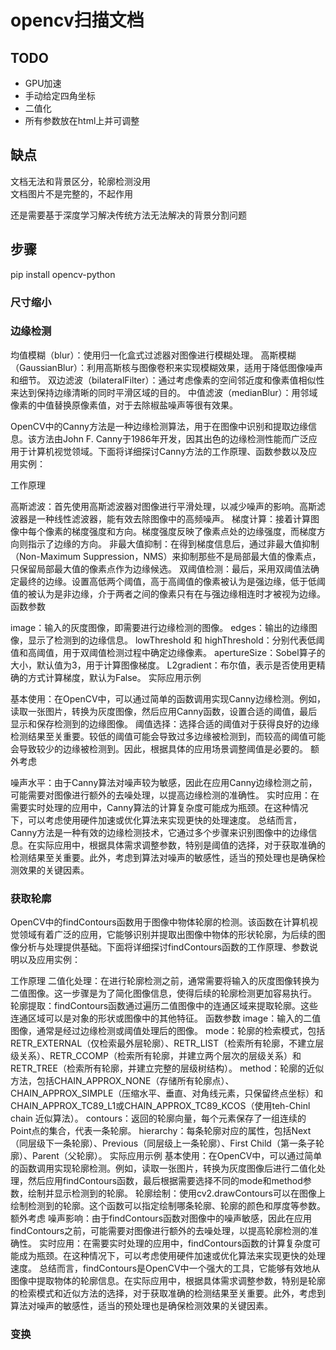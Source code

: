 # opencv扫描文档

## TODO
- GPU加速
- 手动给定四角坐标
- 二值化
- 所有参数放在html上并可调整

## 缺点
文档无法和背景区分，轮廓检测没用  
文档图片不是完整的，不起作用  

还是需要基于深度学习解决传统方法无法解决的背景分割问题


## 步骤
pip install opencv-python  

### 尺寸缩小

### 边缘检测
均值模糊（blur）：使用归一化盒式过滤器对图像进行模糊处理。
高斯模糊（GaussianBlur）：利用高斯核与图像卷积来实现模糊效果，适用于降低图像噪声和细节。
双边滤波（bilateralFilter）：通过考虑像素的空间邻近度和像素值相似性来达到保持边缘清晰的同时平滑区域的目的。
中值滤波（medianBlur）：用邻域像素的中值替换原像素值，对于去除椒盐噪声等很有效果。

OpenCV中的Canny方法是一种边缘检测算法，用于在图像中识别和提取边缘信息。该方法由John F. Canny于1986年开发，因其出色的边缘检测性能而广泛应用于计算机视觉领域。下面将详细探讨Canny方法的工作原理、函数参数以及应用实例：

工作原理

高斯滤波：首先使用高斯滤波器对图像进行平滑处理，以减少噪声的影响。高斯滤波器是一种线性滤波器，能有效去除图像中的高频噪声。
梯度计算：接着计算图像中每个像素的梯度强度和方向。梯度强度反映了像素点处的边缘强度，而梯度方向则指示了边缘的方向。
非最大值抑制：在得到梯度信息后，通过非最大值抑制（Non-Maximum Suppression，NMS）来抑制那些不是局部最大值的像素点，只保留局部最大值的像素点作为边缘候选。
双阈值检测：最后，采用双阈值法确定最终的边缘。设置高低两个阈值，高于高阈值的像素被认为是强边缘，低于低阈值的被认为是非边缘，介于两者之间的像素只有在与强边缘相连时才被视为边缘。
函数参数

image：输入的灰度图像，即需要进行边缘检测的图像。
edges：输出的边缘图像，显示了检测到的边缘信息。
lowThreshold 和 highThreshold：分别代表低阈值和高阈值，用于双阈值检测过程中确定边缘像素。
apertureSize：Sobel算子的大小，默认值为3，用于计算图像梯度。
L2gradient：布尔值，表示是否使用更精确的方式计算梯度，默认为False。
实际应用示例

基本使用：在OpenCV中，可以通过简单的函数调用实现Canny边缘检测。例如，读取一张图片，转换为灰度图像，然后应用Canny函数，设置合适的阈值，最后显示和保存检测到的边缘图像。
阈值选择：选择合适的阈值对于获得良好的边缘检测结果至关重要。较低的阈值可能会导致过多边缘被检测到，而较高的阈值可能会导致较少的边缘被检测到。因此，根据具体的应用场景调整阈值是必要的。
额外考虑

噪声水平：由于Canny算法对噪声较为敏感，因此在应用Canny边缘检测之前，可能需要对图像进行额外的去噪处理，以提高边缘检测的准确性。
实时应用：在需要实时处理的应用中，Canny算法的计算复杂度可能成为瓶颈。在这种情况下，可以考虑使用硬件加速或优化算法来实现更快的处理速度。
总结而言，Canny方法是一种有效的边缘检测技术，它通过多个步骤来识别图像中的边缘信息。在实际应用中，根据具体需求调整参数，特别是阈值的选择，对于获取准确的检测结果至关重要。此外，考虑到算法对噪声的敏感性，适当的预处理也是确保检测效果的关键因素。

### 获取轮廓
OpenCV中的findContours函数用于图像中物体轮廓的检测。该函数在计算机视觉领域有着广泛的应用，它能够识别并提取出图像中物体的形状轮廓，为后续的图像分析与处理提供基础。下面将详细探讨findContours函数的工作原理、参数说明以及应用实例：

工作原理
二值化处理：在进行轮廓检测之前，通常需要将输入的灰度图像转换为二值图像。这一步骤是为了简化图像信息，使得后续的轮廓检测更加容易执行。
轮廓提取：findContours函数通过遍历二值图像中的连通区域来提取轮廓。这些连通区域可以是对象的形状或图像中的其他特征。
函数参数
image：输入的二值图像，通常是经过边缘检测或阈值处理后的图像。
mode：轮廓的检索模式，包括RETR_EXTERNAL（仅检索最外层轮廓）、RETR_LIST（检索所有轮廓，不建立层级关系）、RETR_CCOMP（检索所有轮廓，并建立两个层次的层级关系）和RETR_TREE（检索所有轮廓，并建立完整的层级树结构）。
method：轮廓的近似方法，包括CHAIN_APPROX_NONE（存储所有轮廓点）、CHAIN_APPROX_SIMPLE（压缩水平、垂直、对角线元素，只保留终点坐标）和CHAIN_APPROX_TC89_L1或CHAIN_APPROX_TC89_KCOS（使用teh-Chinl chain 近似算法）。
contours：返回的轮廓向量，每个元素保存了一组连续的Point点的集合，代表一条轮廓。
hierarchy：每条轮廓对应的属性，包括Next（同层级下一条轮廓）、Previous（同层级上一条轮廓）、First Child（第一条子轮廓）、Parent（父轮廓）。
实际应用示例
基本使用：在OpenCV中，可以通过简单的函数调用实现轮廓检测。例如，读取一张图片，转换为灰度图像后进行二值化处理，然后应用findContours函数，最后根据需要选择不同的mode和method参数，绘制并显示检测到的轮廓。
轮廓绘制：使用cv2.drawContours可以在图像上绘制检测到的轮廓。这个函数可以指定绘制哪条轮廓、轮廓的颜色和厚度等参数。
额外考虑
噪声影响：由于findContours函数对图像中的噪声敏感，因此在应用findContours之前，可能需要对图像进行额外的去噪处理，以提高轮廓检测的准确性。
实时应用：在需要实时处理的应用中，findContours函数的计算复杂度可能成为瓶颈。在这种情况下，可以考虑使用硬件加速或优化算法来实现更快的处理速度。
总结而言，findContours是OpenCV中一个强大的工具，它能够有效地从图像中提取物体的轮廓信息。在实际应用中，根据具体需求调整参数，特别是轮廓的检索模式和近似方法的选择，对于获取准确的检测结果至关重要。此外，考虑到算法对噪声的敏感性，适当的预处理也是确保检测效果的关键因素。
### 变换
